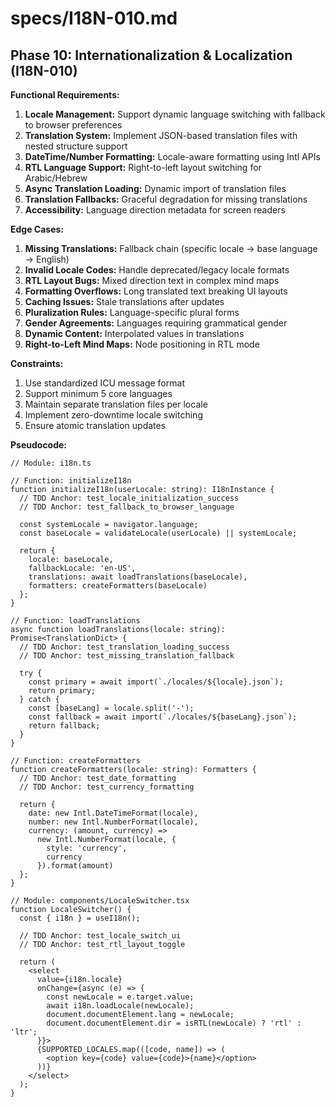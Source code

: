 # specs/I18N-010.md

## Phase 10: Internationalization & Localization (I18N-010)

**Functional Requirements:**
1. **Locale Management:** Support dynamic language switching with fallback to browser preferences
2. **Translation System:** Implement JSON-based translation files with nested structure support
3. **DateTime/Number Formatting:** Locale-aware formatting using Intl APIs
4. **RTL Language Support:** Right-to-left layout switching for Arabic/Hebrew
5. **Async Translation Loading:** Dynamic import of translation files
6. **Translation Fallbacks:** Graceful degradation for missing translations
7. **Accessibility:** Language direction metadata for screen readers

**Edge Cases:**
1. **Missing Translations:** Fallback chain (specific locale → base language → English)
2. **Invalid Locale Codes:** Handle deprecated/legacy locale formats
3. **RTL Layout Bugs:** Mixed direction text in complex mind maps
4. **Formatting Overflows:** Long translated text breaking UI layouts
5. **Caching Issues:** Stale translations after updates
6. **Pluralization Rules:** Language-specific plural forms
7. **Gender Agreements:** Languages requiring grammatical gender
8. **Dynamic Content:** Interpolated values in translations
9. **Right-to-Left Mind Maps:** Node positioning in RTL mode

**Constraints:**
1. Use standardized ICU message format
2. Support minimum 5 core languages
3. Maintain separate translation files per locale
4. Implement zero-downtime locale switching
5. Ensure atomic translation updates

**Pseudocode:**
```pseudocode
// Module: i18n.ts

// Function: initializeI18n
function initializeI18n(userLocale: string): I18nInstance {
  // TDD Anchor: test_locale_initialization_success
  // TDD Anchor: test_fallback_to_browser_language
  
  const systemLocale = navigator.language;
  const baseLocale = validateLocale(userLocale) || systemLocale;
  
  return {
    locale: baseLocale,
    fallbackLocale: 'en-US',
    translations: await loadTranslations(baseLocale),
    formatters: createFormatters(baseLocale)
  };
}

// Function: loadTranslations
async function loadTranslations(locale: string): Promise<TranslationDict> {
  // TDD Anchor: test_translation_loading_success
  // TDD Anchor: test_missing_translation_fallback
  
  try {
    const primary = await import(`./locales/${locale}.json`);
    return primary;
  } catch {
    const [baseLang] = locale.split('-');
    const fallback = await import(`./locales/${baseLang}.json`);
    return fallback;
  }
}

// Function: createFormatters
function createFormatters(locale: string): Formatters {
  // TDD Anchor: test_date_formatting
  // TDD Anchor: test_currency_formatting
  
  return {
    date: new Intl.DateTimeFormat(locale),
    number: new Intl.NumberFormat(locale),
    currency: (amount, currency) => 
      new Intl.NumberFormat(locale, {
        style: 'currency',
        currency
      }).format(amount)
  };
}

// Module: components/LocaleSwitcher.tsx
function LocaleSwitcher() {
  const { i18n } = useI18n();
  
  // TDD Anchor: test_locale_switch_ui
  // TDD Anchor: test_rtl_layout_toggle
  
  return (
    <select 
      value={i18n.locale}
      onChange={async (e) => {
        const newLocale = e.target.value;
        await i18n.loadLocale(newLocale);
        document.documentElement.lang = newLocale;
        document.documentElement.dir = isRTL(newLocale) ? 'rtl' : 'ltr';
      }}>
      {SUPPORTED_LOCALES.map(([code, name]) => (
        <option key={code} value={code}>{name}</option>
      ))}
    </select>
  );
}